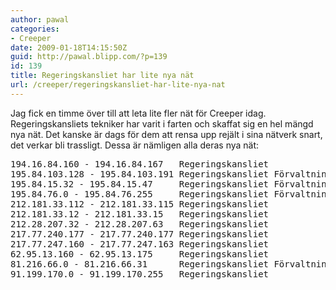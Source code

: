 ```yaml
---
author: pawal
categories:
- Creeper
date: 2009-01-18T14:15:50Z
guid: http://pawal.blipp.com/?p=139
id: 139
title: Regeringskansliet har lite nya nät
url: /creeper/regeringskansliet-har-lite-nya-nat
---
```


Jag fick en timme över till att leta lite fler nät för Creeper idag. Regeringskansliets tekniker har varit i farten och skaffat sig en hel mängd nya nät. Det kanske är dags för dem att rensa upp rejält i sina nätverk snart, det verkar bli trassligt. Dessa är nämligen alla deras nya nät:

<pre>
194.16.84.160 - 194.16.84.167   Regeringskansliet
195.84.103.128 - 195.84.103.191 Regeringskansliet Förvaltningsavdelning
195.84.15.32 - 195.84.15.47     Regeringskansliet Förvaltningsavdelning
195.84.76.0 - 195.84.76.255     Regeringskansliet Förvaltningsavdelning
212.181.33.112 - 212.181.33.115 Regeringskansliet
212.181.33.12 - 212.181.33.15   Regeringskansliet
212.28.207.32 - 212.28.207.63   Regeringskansliet
217.77.240.177 - 217.77.240.177 Regeringskansliet
217.77.247.160 - 217.77.247.163 Regeringskansliet
62.95.13.160 - 62.95.13.175     Regeringskansliet
81.216.66.0 - 81.216.66.31      Regeringskansliet Förvaltningsavdelning
91.199.170.0 - 91.199.170.255   Regeringskansliet
</pre>
